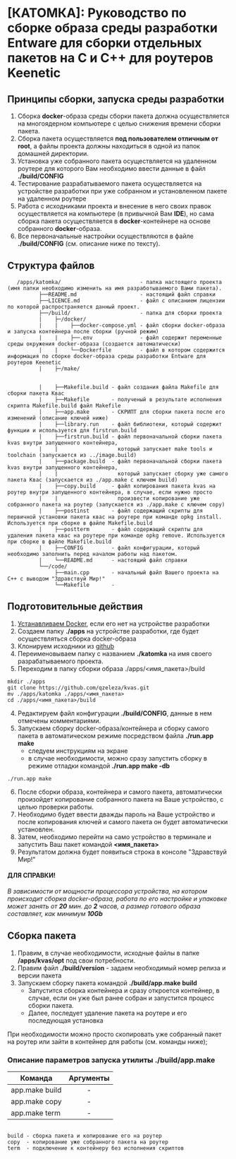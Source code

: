 # [КАТОМКА]: Руководство по сборке образа среды разработки Entware для сборки отдельных пакетов на С и С++ для роутеров Keenetic

## Принципы сборки, запуска среды разработки
1. Сборка **docker**-образа среды сборки пакета должна осуществляется на многоядерном компьютере с целью снижения времени сборки пакета.
2. Сборка пакета осуществляется **под пользователем отличным от root**, а файлы проекта должны находиться в одной из папок домашней директории.
3. Установка уже собранного пакета осуществляется на удаленном роутере для которого Вам необходимо ввести данные в файл **./build/CONFIG**
4. Тестирование разрабатываемого пакета осуществляется на устройстве разработки при уже собранном и установленном пакете на удаленном роутере 
5. Работа с исходниками проекта и внесение в него своих правок осуществляется на компьютере (в привычной Вам **IDE**), но сама сборка пакета осуществляется в **docker**-контейнере на основе собранного **docker**-образа.
6. Все первоначальные настройки осуществляются в файле **./build/CONFIG** (см. описание ниже по тексту).

## Структура файлов
```
   /apps/katomka/                         - папка настоящего проекта (имя папки необходимо изменить на имя разработываемого Вами пакета).
          ├──README.md                    - настоящий файл справки  
          ├──LICENCE.md                   - файл с описанием лицензии по которой распространяется данный проект.
          ├──/build/                      - папка для сборки проекта
          |    ├─/docker/
          |    |    ├──docker-compose.yml - файл сборки docker-образа и запуска контейнера после сборки (ручной режим)    
          |    |    ├──.env               - файл содержит переменные среды окружения docker-образа (создается автоматически)
          |    |    └──Dockerfile         - файл в котором содержится информация по сборке docker-образа среды разработки Entware для роутеров Keenetic
          |    ├─/make/
          
          
          |    ├──Makefile.build - файл создания файла Makefile для сборки пакета Квас
          |    ├──Makefile       - полученый в результате исполнения скрипта Makefile.build файл Makefile 
          |    ├──app.make       - СКРИПТ для сборки пакета после его изменений (описание ключей ниже)
          |    ├──library.run    - файл библиотеки, который содержит функции и используется для firstrun.build
          |    ├──firstrun.build - файл первоначальной сборки пакета kvas внутри запущенного контейнера, 
          |    |                   который запускает make tools и toolchain (запускается из ../image.build)
          |    ├──package.build  - файл первоначальной сборки пакета kvas внутри запущенного контейнера, 
          |    |                   который запускает сборку уже самого пакета Квас (запускается из ./app.make с ключем build)
          |    ├──copy.build     - файл копирования пакета kvas на роутер внутри запущенного контейнера, в случае, если нужно просто 
          |    |                   произвести копирование уже собранного пакета на роутер (запускается из ./app.make с ключем copy)
          |    ├──postinst       - файл содержащий скрипты для первичной установки пакета квас на роутере при команде opkg install. Используется при сборке в файле Makefile.build
          |    ├──postterm       - файл содержащий скрипты для удаления пакета квас на роутере при команде opkg remove. Используется при сборке в файле Makefile.build
          |    ├──CONFIG         - файл конфигурации, который необходимо заполнить перед началом работы над пакетом.
          |    └──README.md      - настоящий файл справки 
          └──/code/ 
               ├──main.cpp       - начальный файл Вашего проекта на C++ с выводом "Здравствуй Мир!"
               └──Makefile       - 
```

## Подготовительные действия
1. [Устанавливаем Docker](https://docs.docker.com/engine/install/), если его нет на устройстве разработки
2. Создаем папку **./apps** на устройстве разработки, где будет осуществляться сборка docker-образа
3. Клонируем исходники из [github](https://github.com/qzeleza/katomka)
4. Переименовываем папку с названием **./katomka** на имя своего разрабатываемого проекта.
5. Переходим в папку сборки образа ./apps/<имя_пакета>/build
```
mkdir ./apps 
git clone https://github.com/qzeleza/kvas.git
mv ./apps/katomka ./apps/<имя_пакета>
cd ./apps/<имя_пакета>/build
```

4. Редактируем файл конфигурации **./build/CONFIG**, данные в нем отмечены комментариями. 
5. Запускаем сборку docker-образа/контейнера и сборку самого пакета в автоматическом режиме посредством файла **./run.app make**
    - следуем инструкциям на экране
    - в случае необходимости, можно сразу запустить сборку в режиме отладки командой **./run.app make -db**
```
./run.app make
```
6. После сборки образа, контейнера и самого пакета, автоматически произойдет копирование собранного пакета на Ваше устройство, с целью проверки работы. 
7. Необходимо будет ввести дважды пароль на Ваше устройство и после копирования ключей и самого пакета он будет автоматически установлен.
8. Затем, необходимо перейти на само устройство в терминале и запустить Ваш пакет командой **<имя_пакета>**
9. Результатом должна будет появиться строка в консоле "Здравствуй Мир!"

#### ДЛЯ СПРАВКИ!
_В зависимости от мощности процессора устройства, на котором происходит сборка docker-образа, 
работа по его настройке и упаковке может занять от **20** мин. до **2** часов, а размер готового образа составляет, как минимум **10Gb**_


## Сборка пакета
1. Правим, в случае необходимости, исходные файлы в папке **/apps/kvas/opt** под свои потребности.
2. Правим файл **./build/version** - задаем необходимый номер релиза и версии пакета 
3. Запускаем сборку пакета командой **./build/app.make build**
   - Запустится сборка контейнера и сразу откроется контейнер, в случае, если он уже был ранее собран и запустится процесс сборки пакета.
   - Далее, последует удаление пакета на роутере и его последующая установка

При необходимости можно просто скопировать уже собранный пакет на роутер или зайти в контейнер для работы (см. команды ниже);

### Описание параметров запуска утилиты **./build/app.make**
| Команда        | Аргументы |
|----------------|:---------:|
| app.make build |     -     |
| app.make copy  |     -     |
| app.make term  |     -     |

```

build - сборка пакета и копирование его на роутер
copy  - копирование уже собранного пакета на роутер
term  - подключение к контейнеру без исполнения скриптов

```


